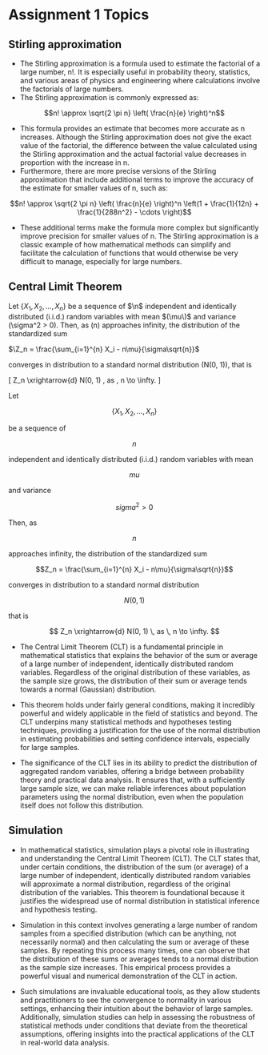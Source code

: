 # Assignment 1 Topics

## Stirling approximation

- The Stirling approximation is a formula used to estimate the factorial of a large number, n!. It is especially useful in probability theory, statistics, and various areas of physics and engineering where calculations involve the factorials of large numbers.
  <br>
- The Stirling approximation is commonly expressed as:

```math
n! \approx \sqrt{2 \pi n} \left( \frac{n}{e} \right)^n
```
- This formula provides an estimate that becomes more accurate as n increases. Although the Stirling approximation does not give the exact value of the factorial, the difference between the value calculated using the Stirling approximation and the actual factorial value decreases in proportion with the increase in n.
- Furthermore, there are more precise versions of the Stirling approximation that include additional terms to improve the accuracy of the estimate for smaller values of n, such as:

```math
n! \approx \sqrt{2 \pi n} \left( \frac{n}{e} \right)^n \left(1 + \frac{1}{12n} + \frac{1}{288n^2} - \cdots \right)
```
- These additional terms make the formula more complex but significantly improve precision for smaller values of n. The Stirling approximation is a classic example of how mathematical methods can simplify and facilitate the calculation of functions that would otherwise be very difficult to manage, especially for large numbers.

## Central Limit Theorem

Let $\{X_1, X_2, ..., X_n\}$ be a sequence of $\n$ independent and identically distributed (i.i.d.) random variables with mean $(\mu\)$ and variance \(\sigma^2 > 0\). Then, as \(n\) approaches infinity, the distribution of the standardized sum

$\Z_n = \frac{\sum_{i=1}^{n} X_i - n\mu}{\sigma\sqrt{n}}$

converges in distribution to a standard normal distribution \(N(0, 1)\), that is

\[ Z_n \xrightarrow{d} N(0, 1) \, as \, n \to \infty. \]

Let 
```math 
\{X_1, X_2, ..., X_n\} 
```
be a sequence of
```math 
n 
```
independent and identically distributed (i.i.d.) random variables with mean
```math 
mu 
```
and variance 
```math
sigma^2 > 0 
```
Then, as 
```math
n 
```
approaches infinity, the distribution of the standardized sum
```math
Z_n = \frac{\sum_{i=1}^{n} X_i - n\mu}{\sigma\sqrt{n}}
```
converges in distribution to a standard normal distribution 
```math
N(0, 1) 
```
that is
```math
 Z_n \xrightarrow{d} N(0, 1) \, as \, n \to \infty. 
```

- The Central Limit Theorem (CLT) is a fundamental principle in mathematical statistics that explains the behavior of the sum or average of a large number of independent, identically distributed random variables. Regardless of the original distribution of these variables, as the sample size grows, the distribution of their sum or average tends towards a normal (Gaussian) distribution.

- This theorem holds under fairly general conditions, making it incredibly powerful and widely applicable in the field of statistics and beyond. The CLT underpins many statistical methods and hypotheses testing techniques, providing a justification for the use of the normal distribution in estimating probabilities and setting confidence intervals, especially for large samples.

- The significance of the CLT lies in its ability to predict the distribution of aggregated random variables, offering a bridge between probability theory and practical data analysis. It ensures that, with a sufficiently large sample size, we can make reliable inferences about population parameters using the normal distribution, even when the population itself does not follow this distribution.

## Simulation

- In mathematical statistics, simulation plays a pivotal role in illustrating and understanding the Central Limit Theorem (CLT). The CLT states that, under certain conditions, the distribution of the sum (or average) of a large number of independent, identically distributed random variables will approximate a normal distribution, regardless of the original distribution of the variables. This theorem is foundational because it justifies the widespread use of normal distribution in statistical inference and hypothesis testing.

- Simulation in this context involves generating a large number of random samples from a specified distribution (which can be anything, not necessarily normal) and then calculating the sum or average of these samples. By repeating this process many times, one can observe that the distribution of these sums or averages tends to a normal distribution as the sample size increases. This empirical process provides a powerful visual and numerical demonstration of the CLT in action.

- Such simulations are invaluable educational tools, as they allow students and practitioners to see the convergence to normality in various settings, enhancing their intuition about the behavior of large samples. Additionally, simulation studies can help in assessing the robustness of statistical methods under conditions that deviate from the theoretical assumptions, offering insights into the practical applications of the CLT in real-world data analysis.